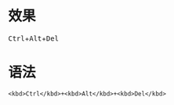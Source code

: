 # 效果

<kbd>Ctrl</kbd>+<kbd>Alt</kbd>+<kbd>Del</kbd>

# 语法

```shell
<kbd>Ctrl</kbd>+<kbd>Alt</kbd>+<kbd>Del</kbd>
```